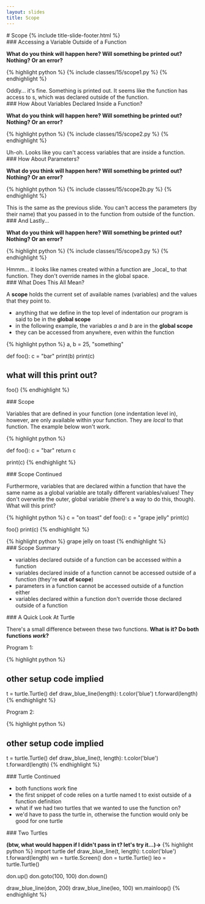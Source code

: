 ```yaml
---
layout: slides
title: Scope 
---
```

<section markdown="block" class="title-slide">
# Scope
{% include title-slide-footer.html %}
</section>

<section markdown="block">
### Accessing a Variable Outside of a Function 

__What do you think will happen here?  Will something be printed out?  Nothing?  Or an error?__

{% highlight python %}
{% include classes/15/scope1.py %}
{% endhighlight %}

<div class="incremental" markdown="block">
Oddly... it's fine.  Something is printed out.  It seems like the function has access to s, which was declared outside of the function. 
</div>
</section>

<section markdown="block">
### How About Variables Declared Inside a Function?

__What do you think will happen here?  Will something be printed out?  Nothing?  Or an error?__

{% highlight python %}
{% include classes/15/scope2.py %}
{% endhighlight %}

<div class="incremental" markdown="block">
Uh-oh.  Looks like you can't access variables that are inside a function.
</div>
</section>

<section markdown="block">
### How About Parameters?

__What do you think will happen here?  Will something be printed out?  Nothing?  Or an error?__

{% highlight python %}
{% include classes/15/scope2b.py %}
{% endhighlight %}

<div class="incremental" markdown="block">
This is the same as the previous slide.  You can't access the parameters (by their name) that you passed in to the function from outside of the function.
</div>
</section>

<section markdown="block">
### And Lastly... 

__What do you think will happen here?  Will something be printed out?  Nothing?  Or an error?__

{% highlight python %}
{% include classes/15/scope3.py %}
{% endhighlight %}

<div class="incremental" markdown="block">
Hmmm... it looks like names created within a function are _local_ to that function.  They don't override names in the global space.
</div>
</section>

<section markdown="block">
### What Does This All Mean?

A __scope__ holds the current set of available names (variables) and the values that they point to.  

* anything that we define in the top level of indentation our program is said to be in the __global scope__
* in the following example, the variables _a_ and _b_ are in the __global scope__
* they can be accessed from anywhere, even within the function

{% highlight python %}
a, b = 25, "something"

def foo():
	c = "bar"
	print(b)
	print(c)
# what will this print out?
foo()
{% endhighlight %}
</section>

<section markdown="block">
### Scope

Variables that are defined in your function (one indentation level in), however, are only available within your function.  They are _local_ to that function.  The example below won't work.

{% highlight python %}

def foo():
	c = "bar"
	return c

print(c)
{% endhighlight %}
</section>

<section markdown="block">
### Scope Continued

Furthermore, variables that are declared within a function that have the same name as a global variable are totally different variables/values!  They don't overwrite the outer, global variable (there's a way to do this, though).  What will this print?

{% highlight python %}
c = "on toast"
def foo():
	c = "grape jelly"
	print(c)

foo()
print(c)
{% endhighlight %}

<div class="incremental" markdown="block">
{% highlight python %}
grape jelly
on toast
{% endhighlight %}
</div>
</section>

<section markdown="block">
### Scope Summary

* variables declared outside of a function can be accessed within a function
* variables declared inside of a function cannot be accessed outside of a function (they're __out of scope__)
* parameters in a function cannot be accessed outside of a function either
* variables declared within a function don't override those declared outside of a function
</section>


<section markdown="block">
### A Quick Look At Turtle

There's a small difference between these two functions.  __What is it?  Do both functions _work_?__

Program 1:

{% highlight python %}
# other setup code implied
t = turtle.Turtle()
def draw_blue_line(length):
	t.color('blue')
	t.forward(length)
{% endhighlight %}

Program 2:

{% highlight python %}
# other setup code implied
t = turtle.Turtle()
def draw_blue_line(t, length):
	t.color('blue')
	t.forward(length)
{% endhighlight %}
</section>

<section markdown="block">
### Turtle Continued

* both functions work fine
* the first snippet of code relies on a turtle named t to exist outside of a function definition
* what if we had two turtles that we wanted to use the function on?  
* we'd have to pass the turtle in, otherwise the function would only be good for one turtle
</section>

<section markdown="block">
### Two Turtles 

__(btw, what would happen if I didn't pass in t?  let's try it...)&rarr;__
{% highlight python %}
import turtle
def draw_blue_line(t, length):
	t.color('blue')
	t.forward(length)
wn = turtle.Screen()
don = turtle.Turtle()
leo = turtle.Turtle()

don.up()
don.goto(100, 100)
don.down()

draw_blue_line(don, 200)
draw_blue_line(leo, 100)
wn.mainloop()
{% endhighlight %}
</section>
